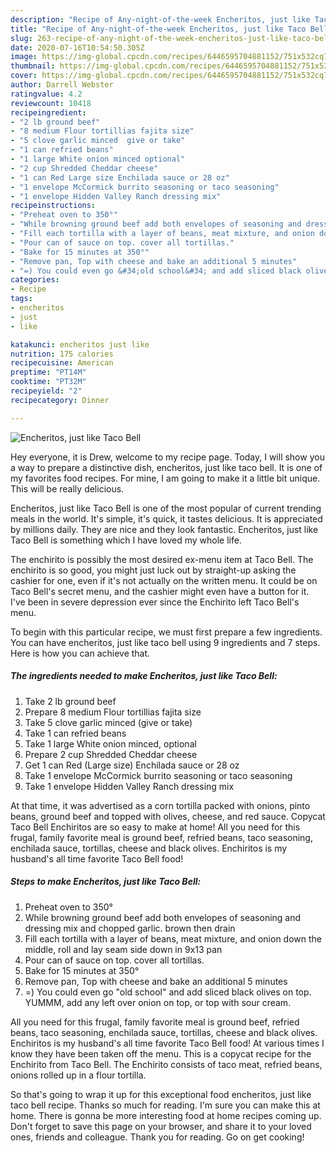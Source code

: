 ```yaml
---
description: "Recipe of Any-night-of-the-week Encheritos, just like Taco Bell"
title: "Recipe of Any-night-of-the-week Encheritos, just like Taco Bell"
slug: 263-recipe-of-any-night-of-the-week-encheritos-just-like-taco-bell
date: 2020-07-16T10:54:50.305Z
image: https://img-global.cpcdn.com/recipes/6446595704881152/751x532cq70/encheritos-just-like-taco-bell-recipe-main-photo.jpg
thumbnail: https://img-global.cpcdn.com/recipes/6446595704881152/751x532cq70/encheritos-just-like-taco-bell-recipe-main-photo.jpg
cover: https://img-global.cpcdn.com/recipes/6446595704881152/751x532cq70/encheritos-just-like-taco-bell-recipe-main-photo.jpg
author: Darrell Webster
ratingvalue: 4.2
reviewcount: 10418
recipeingredient:
- "2 lb ground beef"
- "8 medium Flour tortillias fajita size"
- "5 clove garlic minced  give or take"
- "1 can refried beans"
- "1 large White onion minced optional"
- "2 cup Shredded Cheddar cheese"
- "1 can Red Large size Enchilada sauce or 28 oz"
- "1 envelope McCormick burrito seasoning or taco seasoning"
- "1 envelope Hidden Valley Ranch dressing mix"
recipeinstructions:
- "Preheat oven to 350°"
- "While browning ground beef add both envelopes of seasoning and dressing mix and chopped garlic. brown then drain"
- "Fill each tortilla with a layer of beans, meat mixture, and onion down the middle, roll and lay seam side down in 9x13 pan"
- "Pour can of sauce on top. cover all tortillas."
- "Bake for 15 minutes at 350°"
- "Remove pan, Top with cheese and bake an additional 5 minutes"
- "=) You could even go &#34;old school&#34; and add sliced black olives on top. YUMMM, add any left over onion on top, or top with sour cream."
categories:
- Recipe
tags:
- encheritos
- just
- like

katakunci: encheritos just like 
nutrition: 175 calories
recipecuisine: American
preptime: "PT14M"
cooktime: "PT32M"
recipeyield: "2"
recipecategory: Dinner

---
```



![Encheritos, just like Taco Bell](https://img-global.cpcdn.com/recipes/6446595704881152/751x532cq70/encheritos-just-like-taco-bell-recipe-main-photo.jpg)

Hey everyone, it is Drew, welcome to my recipe page. Today, I will show you a way to prepare a distinctive dish, encheritos, just like taco bell. It is one of my favorites food recipes. For mine, I am going to make it a little bit unique. This will be really delicious.

Encheritos, just like Taco Bell is one of the most popular of current trending meals in the world. It's simple, it's quick, it tastes delicious. It is appreciated by millions daily. They are nice and they look fantastic. Encheritos, just like Taco Bell is something which I have loved my whole life.

The enchirito is possibly the most desired ex-menu item at Taco Bell. The enchirito is so good, you might just luck out by straight-up asking the cashier for one, even if it&#39;s not actually on the written menu. It could be on Taco Bell&#39;s secret menu, and the cashier might even have a button for it. I&#39;ve been in severe depression ever since the Enchirito left Taco Bell&#39;s menu.


To begin with this particular recipe, we must first prepare a few ingredients. You can have encheritos, just like taco bell using 9 ingredients and 7 steps. Here is how you can achieve that.

<!--inarticleads1-->

##### The ingredients needed to make Encheritos, just like Taco Bell:

1. Take 2 lb ground beef
1. Prepare 8 medium Flour tortillias fajita size
1. Take 5 clove garlic minced  (give or take)
1. Take 1 can refried beans
1. Take 1 large White onion minced, optional
1. Prepare 2 cup Shredded Cheddar cheese
1. Get 1 can Red (Large size) Enchilada sauce or 28 oz
1. Take 1 envelope McCormick burrito seasoning or taco seasoning
1. Take 1 envelope Hidden Valley Ranch dressing mix


At that time, it was advertised as a corn tortilla packed with onions, pinto beans, ground beef and topped with olives, cheese, and red sauce. Copycat Taco Bell Enchiritos are so easy to make at home! All you need for this frugal, family favorite meal is ground beef, refried beans, taco seasoning, enchilada sauce, tortillas, cheese and black olives. Enchiritos is my husband&#39;s all time favorite Taco Bell food! 

<!--inarticleads2-->

##### Steps to make Encheritos, just like Taco Bell:

1. Preheat oven to 350°
1. While browning ground beef add both envelopes of seasoning and dressing mix and chopped garlic. brown then drain
1. Fill each tortilla with a layer of beans, meat mixture, and onion down the middle, roll and lay seam side down in 9x13 pan
1. Pour can of sauce on top. cover all tortillas.
1. Bake for 15 minutes at 350°
1. Remove pan, Top with cheese and bake an additional 5 minutes
1. =) You could even go &#34;old school&#34; and add sliced black olives on top. YUMMM, add any left over onion on top, or top with sour cream.


All you need for this frugal, family favorite meal is ground beef, refried beans, taco seasoning, enchilada sauce, tortillas, cheese and black olives. Enchiritos is my husband&#39;s all time favorite Taco Bell food! At various times I know they have been taken off the menu. This is a copycat recipe for the Enchirito from Taco Bell. The Enchirito consists of taco meat, refried beans, onions rolled up in a flour tortilla. 

So that's going to wrap it up for this exceptional food encheritos, just like taco bell recipe. Thanks so much for reading. I'm sure you can make this at home. There is gonna be more interesting food at home recipes coming up. Don't forget to save this page on your browser, and share it to your loved ones, friends and colleague. Thank you for reading. Go on get cooking!

